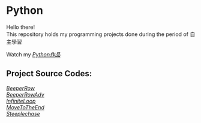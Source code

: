 # Python
Hello there!\
This repository holds my programming projects done during the period of 自主學習

Watch my *[Python作品](https://github.com/ChenPingYu/Python/tree/main/Python%E4%BD%9C%E5%93%81)*

## Project Source Codes:
*[BeeperRow](https://github.com/ChenPingYu/Python/blob/main/Python%E4%BD%9C%E5%93%81/BeeperRow.py)*\
*[BeeperRowAdv](https://github.com/ChenPingYu/Python/blob/main/Python%E4%BD%9C%E5%93%81/BeeperRowAdv.py)*\
*[InfiniteLoop](https://github.com/ChenPingYu/Python/blob/main/Python%E4%BD%9C%E5%93%81/InfiniteLoop.py)*\
*[MoveToTheEnd](https://github.com/ChenPingYu/Python/blob/main/Python%E4%BD%9C%E5%93%81/MoveToTheEnd.py)*\
*[Steeplechase](https://github.com/ChenPingYu/Python/blob/main/Python%E4%BD%9C%E5%93%81/Steeplechase.py)*

